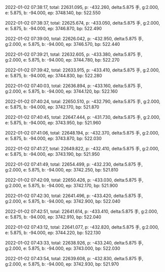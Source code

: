 2022-01-02 07:38:17, total: 22631.095, p: -432.260, delta:5.875 手, g:2.000, e: 5.875, b: -94.000, ep: 3748.140, bp: 522.550

2022-01-02 07:38:37, total: 22625.674, p: -433.050, delta:5.875 手, g:2.000, e: 5.875, b: -94.000, ep: 3746.870, bp: 522.490

2022-01-02 07:39:00, total: 22626.042, p: -432.950, delta:5.875 手, g:2.000, e: 5.875, b: -94.000, ep: 3746.570, bp: 522.440

2022-01-02 07:39:21, total: 22632.605, p: -433.380, delta:5.875 手, g:2.000, e: 5.875, b: -94.000, ep: 3744.780, bp: 522.270

2022-01-02 07:39:42, total: 22633.915, p: -433.410, delta:5.875 手, g:2.000, e: 5.875, b: -94.000, ep: 3744.830, bp: 522.280

2022-01-02 07:40:03, total: 22636.894, p: -433.160, delta:5.875 手, g:2.000, e: 5.875, b: -94.000, ep: 3744.120, bp: 522.160

2022-01-02 07:40:24, total: 22650.510, p: -432.790, delta:5.875 手, g:2.000, e: 5.875, b: -94.000, ep: 3742.170, bp: 521.870

2022-01-02 07:40:45, total: 22647.444, p: -431.730, delta:5.875 手, g:2.000, e: 5.875, b: -94.000, ep: 3743.950, bp: 521.960

2022-01-02 07:41:06, total: 22648.194, p: -432.370, delta:5.875 手, g:2.000, e: 5.875, b: -94.000, ep: 3743.870, bp: 522.030

2022-01-02 07:41:27, total: 22649.822, p: -432.410, delta:5.875 手, g:2.000, e: 5.875, b: -94.000, ep: 3743.190, bp: 521.950

2022-01-02 07:41:49, total: 22654.499, p: -432.230, delta:5.875 手, g:2.000, e: 5.875, b: -94.000, ep: 3742.250, bp: 521.810

2022-01-02 07:42:09, total: 22650.426, p: -433.030, delta:5.875 手, g:2.000, e: 5.875, b: -94.000, ep: 3742.170, bp: 521.900

2022-01-02 07:42:30, total: 22641.496, p: -433.420, delta:5.875 手, g:2.000, e: 5.875, b: -94.000, ep: 3742.900, bp: 522.040

2022-01-02 07:42:51, total: 22641.614, p: -433.410, delta:5.875 手, g:2.000, e: 5.875, b: -94.000, ep: 3742.910, bp: 522.040

2022-01-02 07:43:12, total: 22641.077, p: -432.820, delta:5.875 手, g:2.000, e: 5.875, b: -94.000, ep: 3744.220, bp: 522.130

2022-01-02 07:43:33, total: 22638.926, p: -433.240, delta:5.875 手, g:2.000, e: 5.875, b: -94.000, ep: 3743.000, bp: 522.030

2022-01-02 07:43:54, total: 22639.608, p: -432.830, delta:5.875 手, g:2.000, e: 5.875, b: -94.000, ep: 3742.930, bp: 521.970